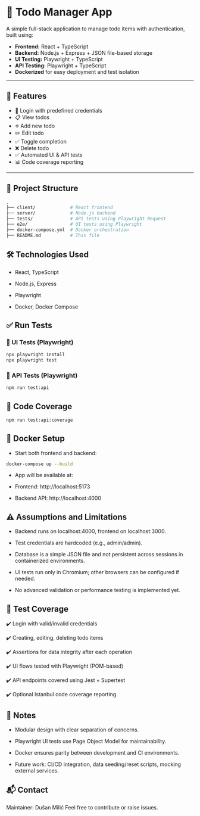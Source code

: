 # 📝 Todo Manager App

A simple full-stack application to manage todo items with authentication, built using:

- **Frontend:** React + TypeScript
- **Backend:** Node.js + Express + JSON file-based storage
- **UI Testing:** Playwright + TypeScript
- **API Testing:** Playwright + TypeScript
- **Dockerized** for easy deployment and test isolation

---

## 🚀 Features

- 🔐 Login with predefined credentials
- 📋 View todos
- ➕ Add new todo
- ✏️ Edit todo
- ✅ Toggle completion
- ❌ Delete todo
- ✅ Automated UI & API tests
- 📊 Code coverage reporting

---

## 📁 Project Structure

```bash
.
├── client/             # React frontend
├── server/             # Node.js backend
├── tests/              # API tests using Playwright Request
├── e2e/                # UI tests using Playwright
├── docker-compose.yml  # Docker orchestration
├── README.md           # This file
```

## 🛠️ Technologies Used

- React, TypeScript

- Node.js, Express

- Playwright

- Docker, Docker Compose

## ✅ Run Tests

### 🔹 UI Tests (Playwright)

```bash
npx playwright install
npx playwright test
```

### 🔹 API Tests (Playwright)

```bash
npm run test:api
```

## 🔹 Code Coverage

```bash
npm run test:api:coverage
```

## 🐳 Docker Setup

- Start both frontend and backend:

```bash
docker-compose up --build
```

- App will be available at:

- Frontend: http://localhost:5173

- Backend API: http://localhost:4000

## ⚠️ Assumptions and Limitations

- Backend runs on localhost:4000, frontend on localhost:3000.

- Test credentials are hardcoded (e.g., admin/admin).

- Database is a simple JSON file and not persistent across sessions in containerized environments.

- UI tests run only in Chromium; other browsers can be configured if needed.

- No advanced validation or performance testing is implemented yet.

## 🧪 Test Coverage

✔️ Login with valid/invalid credentials

✔️ Creating, editing, deleting todo items

✔️ Assertions for data integrity after each operation

✔️ UI flows tested with Playwright (POM-based)

✔️ API endpoints covered using Jest + Supertest

✔️ Optional Istanbul code coverage reporting

## 📎 Notes

- Modular design with clear separation of concerns.

- Playwright UI tests use Page Object Model for maintainability.

- Docker ensures parity between development and CI environments.

- Future work: CI/CD integration, data seeding/reset scripts, mocking external services.

## 📬 Contact

Maintainer: Dušan Milić
Feel free to contribute or raise issues.
